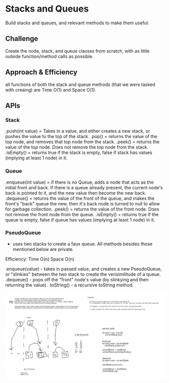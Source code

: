 # Stacks and Queues
Build stacks and queues, and relevant methods to make them useful.

## Challenge
Create the node, stack, and queue classes from scratch, with as little outside function/method calls as possible.

## Approach & Efficiency
all functions of both the stack and queue methods (that we were tasked with creaing) are Time O(1) and Space O(1). 

## APIs

### Stack

.push(int value) = Takes in a value, and either creates a new stack, or pushes the value to the top of the stack.
.pop() = returns the value of the top node, and removes that top node from the stack.
.peek() = returns the value of the top node. Does not remove the top node from the stack.
.isEmpty() = returns true if the stack is empty, false if stack has values (implying at least 1 node) in it.

### Queue

.enqueue(int value) = if there is no Queue, adds a node that acts as the initial front and back. If there is a queue already present, the current node's back is pointed to it, and the new value then become the new back.
.dequeue() = returns the value of the front of the queue, and makes the front's "back" queue the new, then it's back node is turned to null to allow for garbage collection.
.peek() = returns the value of the front node. Does not remove the front node from the queue.
.isEmpty() = returns true if the queue is empty, false if queue has values (implying at least 1 node) in it.

### PseudoQueue
- uses two stacks to create a faux queue. All methods besides those mentioned below are private.

Efficiency:
Time O(n)
Space O(n)

.enqueue(value) - takes in passed value, and creates a new PseudoQueue, or "slinkies" between the two stack to create the verisimilitude of a queue.
.dequeue() - pops off the "front" node's value (by slinkying and then returning the value).
.toString() - a recursive toString method.

![the board for pseudoqueue](https://github.com/PVOBrien/data-structures-and-algorithms/blob/master/java-code-challenges/src/main/resources/PseudoQueue%20Challenge%20Whiteboard.png)

